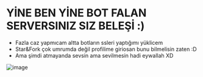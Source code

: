 # YİNE BEN YİNE BOT FALAN SERVERSINIZ SIZ BELEŞİ :)

- Fazla caz yapmıcam altta botların ssleri yaptığımı yüklicem
- Star&Fork çok umrumda değil profilime giriosan bunu bilmelisin zaten :D
- Ama şimdi atmayanda sevsin ama sevilmesin hadi eywallah XD

![image](https://user-images.githubusercontent.com/97298322/170832014-0feb2648-e96a-4eeb-b0c8-ef1b2d4c8e35.png)

